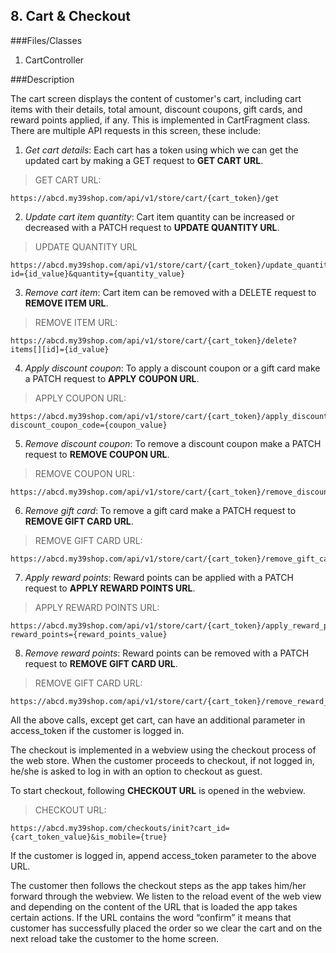 ## 8. Cart & Checkout

###Files/Classes

1. CartController

###Description

The cart screen displays the content of customer's cart, including cart items with their details, total amount, discount coupons, gift cards, and reward points applied, if any. This is implemented in CartFragment class.
There are multiple API requests in this screen, these include: 

1. *Get cart details*: Each cart has a token using which we can get the updated cart by making a GET request to **GET CART URL**.

>GET CART URL:

```API
https://abcd.my39shop.com/api/v1/store/cart/{cart_token}/get
```

2. *Update cart item quantity*: Cart item quantity can be increased or decreased with a PATCH request to **UPDATE QUANTITY URL**.

>UPDATE QUANTITY URL

```API 
https://abcd.my39shop.com/api/v1/store/cart/{cart_token}/update_quantity?id={id_value}&quantity={quantity_value}
```

3. *Remove cart item*: Cart item can be removed with a DELETE request to **REMOVE ITEM URL**.

>REMOVE ITEM URL:

```API
https://abcd.my39shop.com/api/v1/store/cart/{cart_token}/delete?items[][id]={id_value}
```

4. *Apply discount coupon*:  To apply a discount coupon or a gift card make a PATCH request to **APPLY COUPON URL**.

>APPLY COUPON URL:

```API
https://abcd.my39shop.com/api/v1/store/cart/{cart_token}/apply_discount_coupon?discount_coupon_code={coupon_value}
```

5. *Remove discount coupon*: To remove a discount coupon make a PATCH request to **REMOVE COUPON URL**.

>REMOVE COUPON URL:

```API
https://abcd.my39shop.com/api/v1/store/cart/{cart_token}/remove_discount_coupon
```

6. *Remove gift card*: To remove a gift card make a PATCH request to **REMOVE GIFT CARD URL**.

>REMOVE GIFT CARD URL:

```API
https://abcd.my39shop.com/api/v1/store/cart/{cart_token}/remove_gift_card
```

7. *Apply reward points*: Reward points can be applied with a PATCH request to **APPLY REWARD POINTS URL**.

>APPLY REWARD POINTS URL:

```API
https://abcd.my39shop.com/api/v1/store/cart/{cart_token}/apply_reward_points?reward_points={reward_points_value}
```

8. *Remove reward points*: Reward points can be removed with a PATCH request to **REMOVE GIFT CARD URL**.

>REMOVE GIFT CARD URL:

```API
https://abcd.my39shop.com/api/v1/store/cart/{cart_token}/remove_reward_points
```

All the above calls, except get cart, can have an additional parameter in access_token if the customer is logged in.

The checkout is implemented in a webview using the checkout process of the web store.
When the customer proceeds to checkout, if not logged in, he/she is asked to log in with an option to checkout as guest.

To start checkout, following **CHECKOUT URL** is opened in the webview.

>CHECKOUT URL:

```API
https://abcd.my39shop.com/checkouts/init?cart_id={cart_token_value}&is_mobile={true}
```

If the customer is logged in, append access_token parameter to the above URL. 

The customer then follows the checkout steps as the app takes him/her forward through the webview. We listen to the reload event of the web view and depending on the content of the URL that is loaded the app takes certain actions. If the URL contains the word “confirm” it means that customer has successfully placed the order so we clear the cart and on the next reload take the customer to the home screen.